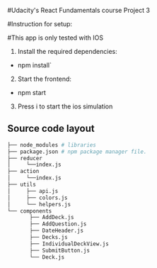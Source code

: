 #Udacity's React Fundamentals course Project 3

#Instruction for setup:

#This app is only tested with IOS

1) Install the required dependencies:
* npm install` 

2) Start the frontend:
*  npm start

3) Press i to start the ios simulation


## Source code layout
```bash
├── node_modules # libraries
├── package.json # npm package manager file.
├── reducer
│     └──index.js
├── action   
│     └──index.js
├── utils   
│     ├── api.js
│     ├── colors.js
│     └── helpers.js 
└── components
       ├── AddDeck.js
       ├── AddQuestion.js
       ├── DateHeader.js
       ├── Decks.js
       ├── IndividualDeckView.js
       ├── SubmitButton.js
       └── Deck.js 
   
